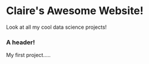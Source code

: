 # Claire's Awesome Website!

Look at all my cool data science projects!



### A header!

My first project.....




